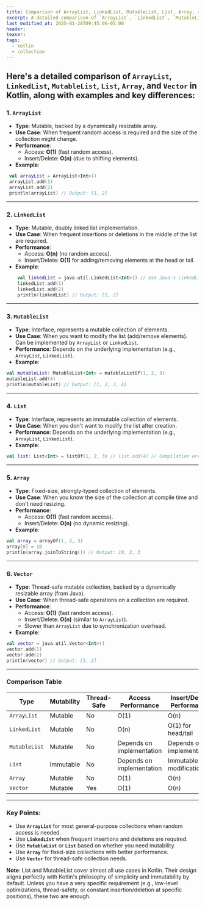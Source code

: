 ```yaml
---
title: Comparison of ArrayList, LinkedList, MutableList, List, Array, and Vector in Kotlin
excerpt: A detailed comparison of `ArrayList`, `LinkedList`, `MutableList`, `List`, `Array`, and `Vector` in Kotlin, along with examples and key differences
last_modified_at: 2025-01-28T09:45:06-05:00
header: 
teaser: 
tags:
  - kotlin
  - collection
---
```

Here's a detailed comparison of `ArrayList`, `LinkedList`, `MutableList`, `List`, `Array`, and `Vector` in Kotlin, along with examples and key differences:
---

### 1. **`ArrayList`**

- **Type**: Mutable, backed by a dynamically resizable array.
- **Use Case**: When frequent random access is required and the size of the collection might change.
- **Performance**:
    - Access: **O(1)** (fast random access).
    - Insert/Delete: **O(n)** (due to shifting elements).
- **Example**:
```kotlin
 val arrayList = ArrayList<Int>() 
 arrayList.add(1) 
 arrayList.add(2) 
 println(arrayList) // Output: [1, 2]
```
---

### 2. **`LinkedList`**

- **Type**: Mutable, doubly linked list implementation.
- **Use Case**: When frequent insertions or deletions in the middle of the list are required.
- **Performance**:
    - Access: **O(n)** (no random access).
    - Insert/Delete: **O(1)** for adding/removing elements at the head or tail.
- **Example**:
```kotlin
    val linkedList = java.util.LinkedList<Int>() // Use Java's LinkedList
    linkedList.add(1) 
    linkedList.add(2) 
    println(linkedList) // Output: [1, 2]
```
---

### 3. **`MutableList`**

- **Type**: Interface, represents a mutable collection of elements.
- **Use Case**: When you want to modify the list (add/remove elements). Can be implemented by `ArrayList` or `LinkedList`.
- **Performance**: Depends on the underlying implementation (e.g., `ArrayList`, `LinkedList`).
- **Example**:
```kotlin
val mutableList: MutableList<Int> = mutableListOf(1, 2, 3)
mutableList.add(4) 
println(mutableList) // Output: [1, 2, 3, 4]
```
---

### 4. **`List`**

- **Type**: Interface, represents an immutable collection of elements.
- **Use Case**: When you don't want to modify the list after creation.
- **Performance**: Depends on the underlying implementation (e.g., `ArrayList`, `LinkedList`).
- **Example**:
```kotlin
val list: List<Int> = listOf(1, 2, 3) // list.add(4) // Compilation error: Cannot add to an immutable list println(list) // Output: [1, 2, 3]
```
---

### 5. **`Array`**

- **Type**: Fixed-size, strongly-typed collection of elements.
- **Use Case**: When you know the size of the collection at compile time and don't need resizing.
- **Performance**:
    - Access: **O(1)** (fast random access).
    - Insert/Delete: **O(n)** (no dynamic resizing).
- **Example**:
```kotlin
val array = arrayOf(1, 2, 3) 
array[0] = 10 
println(array.joinToString()) // Output: 10, 2, 3
```
---

### 6. **`Vector`**

- **Type**: Thread-safe mutable collection, backed by a dynamically resizable array (from Java).
- **Use Case**: When thread-safe operations on a collection are required.
- **Performance**:
    - Access: **O(1)** (fast random access).
    - Insert/Delete: **O(n)** (similar to `ArrayList`).
    - Slower than `ArrayList` due to synchronization overhead.
- **Example**:
```kotlin
val vector = java.util.Vector<Int>() 
vector.add(1) 
vector.add(2) 
println(vector) // Output: [1, 2]
```
---

### Comparison Table

| **Type**      | **Mutability** | **Thread-Safe** | **Access Performance**    | **Insert/Delete Performance** | **Resizable** | **Fixed-Size** |
| ------------- | -------------- | --------------- | ------------------------- | ----------------------------- | ------------- | -------------- |
| `ArrayList`   | Mutable        | No              | O(1)                      | O(n)                          | Yes           | No             |
| `LinkedList`  | Mutable        | No              | O(n)                      | O(1) for head/tail            | Yes           | No             |
| `MutableList` | Mutable        | No              | Depends on implementation | Depends on implementation     | Yes           | No             |
| `List`        | Immutable      | No              | Depends on implementation | Immutable (no modification)   | Yes           | No             |
| `Array`       | Mutable        | No              | O(1)                      | O(n)                          | No            | Yes            |
| `Vector`      | Mutable        | Yes             | O(1)                      | O(n)                          | Yes           | No             |

---

### Key Points:

- Use **`ArrayList`** for most general-purpose collections when random access is needed.
- Use **`LinkedList`** when frequent insertions and deletions are required.
- Use **`MutableList`** or **`List`** based on whether you need mutability.
- Use **`Array`** for fixed-size collections with better performance.
- Use **`Vector`** for thread-safe collection needs.

**Note**: List and MutableList cover almost all use cases in Kotlin. Their design aligns perfectly with Kotlin's philosophy of simplicity and immutability by default. Unless you have a very specific requirement (e.g., low-level optimizations, thread-safety, or constant insertion/deletion at specific positions), these two are enough.